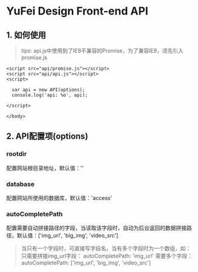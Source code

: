 # YuFei Design Front-end API


## 1. 如何使用

> tips: api.js中使用到了IE9不兼容的Promise，为了兼容IE9，须先引入promise.js

````
<script src="api/promise.js"></script>
<script src="api/api.js"></script>
<script>
 
  var api = new API(options);
  console.log('api: %o', api);
  
</script>
 
</body>
````

## 2. API配置项(options)
  ### rootdir
  配置网站根目录地址，默认值：''
  
  ### database
  配置网站所使用的数据库，默认值：'access'

  ### autoCompletePath
  配置需要自动拼接路径的字段，当读取该字段时，自动为后台返回的数据拼接路径，默认值：['img_url', 'big_img', 'video_src']
  > 当只有一个字段时，可直接写字段名，当有多个字段时为一个数组，如：
  只需要拼接img_url字段： autoCompletePath: 'img_url'
  需要多个字段： autoCompletePath: ['img_url', 'big_img', 'video_src']

